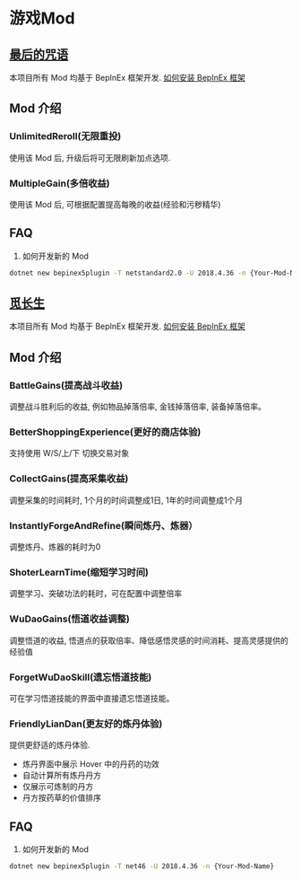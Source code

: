 # 游戏Mod
## [最后的咒语](https://store.steampowered.com/app/1105670/)
本项目所有 Mod 均基于 BepInEx 框架开发. [如何安装 BepInEx 框架](https://docs.bepinex.dev/master/articles/user_guide/installation/index.html)

## Mod 介绍
### UnlimitedReroll(无限重投)
使用该 Mod 后, 升级后将可无限刷新加点选项.

### MultipleGain(多倍收益)
使用该 Mod 后, 可根据配置提高每晚的收益(经验和污秽精华)

## FAQ
1. 如何开发新的 Mod
```bash
dotnet new bepinex5plugin -T netstandard2.0 -U 2018.4.36 -n {Your-Mod-Name}
```

## [觅长生](https://store.steampowered.com/app/1189490/)
本项目所有 Mod 均基于 BepInEx 框架开发. [如何安装 BepInEx 框架](https://docs.bepinex.dev/master/articles/user_guide/installation/index.html)

## Mod 介绍
### BattleGains(提高战斗收益)

调整战斗胜利后的收益, 例如物品掉落倍率, 金钱掉落倍率, 装备掉落倍率。

### BetterShoppingExperience(更好的商店体验)

支持使用 W/S/上/下 切换交易对象

### CollectGains(提高采集收益)

调整采集的时间耗时, 1个月的时间调整成1日, 1年的时间调整成1个月

### InstantlyForgeAndRefine(瞬间炼丹、炼器）

调整炼丹、炼器的耗时为0

### ShoterLearnTime(缩短学习时间)

调整学习、突破功法的耗时，可在配置中调整倍率

### WuDaoGains(悟道收益调整)

调整悟道的收益, 悟道点的获取倍率、降低感悟灵感的时间消耗、提高灵感提供的经验值

### ForgetWuDaoSkill(遗忘悟道技能)

可在学习悟道技能的界面中直接遗忘悟道技能。

### FriendlyLianDan(更友好的炼丹体验)

提供更舒适的炼丹体验.
- 炼丹界面中展示 Hover 中的丹药的功效
- 自动计算所有炼丹丹方
- 仅展示可炼制的丹方
- 丹方按药草的价值排序

## FAQ
1. 如何开发新的 Mod
```bash
dotnet new bepinex5plugin -T net46 -U 2018.4.36 -n {Your-Mod-Name}
```
